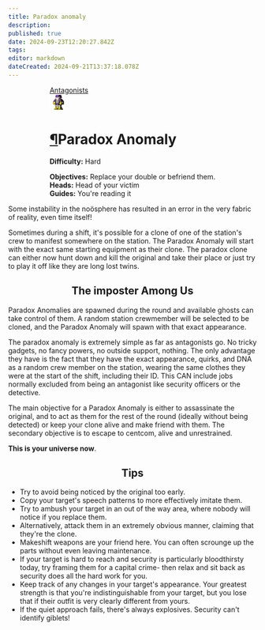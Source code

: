 ```yaml
---
title: Paradox anomaly
description: 
published: true
date: 2024-09-23T12:20:27.842Z
tags: 
editor: markdown
dateCreated: 2024-09-21T13:37:18.078Z
---
```


<div style="display: flex; justify-content: center;">
<div class="roles-passport antag">
    <div class="title antag"><a href="/roles/command" class="is-internal-link is-valid-page">Antagonists</a></div>
    <div>
      <div><div><img src="/roles/paradox-anomaly.png"></div></div>
      <div><div>
        <h1 id="senior-medical-officer" class="toc-header"><a class="toc-anchor" href="#senior-medical-officer">¶</a>Paradox Anomaly</h1>
        <p><strong>Difficulty:</strong> Hard</p>
        <strong>Objectives:</strong> Replace your double or befriend them.<br>
        <b>Heads:</b> Head of your victim<br>
        <b>Guides:</b> You're reading it
        </div></div>
    </div>
  </div>
</div>

Some instability in the noösphere has resulted in an error in the very fabric of reality, even time itself!

Sometimes during a shift, it's possible for a clone of one of the station's crew to manifest somewhere on the station. The Paradox Anomaly will start with the exact same starting equipment as their clone. The paradox clone can either now hunt down and kill the original and take their place or just try to play it off like they are long lost twins.

## <center>The imposter Among Us</center>

Paradox Anomalies are spawned during the round and available ghosts can take control of them. A random station crewmember will be selected to be cloned, and the Paradox Anomaly will spawn with that exact appearance.

The paradox anomaly is extremely simple as far as antagonists go. No tricky gadgets, no fancy powers, no outside support, nothing. The only advantage they have is the fact that they have the exact appearance, quirks, and DNA as a random crew member on the station, wearing the same clothes they were at the start of the shift, including their ID. This CAN include jobs normally excluded from being an antagonist like security officers or the detective.

The main objective for a Paradox Anomaly is either to assassinate the original, and to act as them for the rest of the round (ideally without being detected) or keep your clone alive and make friend with them. The secondary objective is to escape to centcom, alive and unrestrained.

**This is your universe now**.

## <center>Tips</center>

- Try to avoid being noticed by the original too early.
- Copy your target's speech patterns to more effectively imitate them.
- Try to ambush your target in an out of the way area, where nobody will notice if you replace them.
- Alternatively, attack them in an extremely obvious manner, claiming that they're the clone.
- Makeshift weapons are your friend here. You can often scrounge up the parts without even leaving maintenance.
- If your target is hard to reach and security is particularly bloodthirsty today, try framing them for a capital crime- then relax and sit back as security does all the hard work for you.
- Keep track of any changes in your target's appearance. Your greatest strength is that you're indistinguishable from your target, but you lose that if their outfit is very clearly different from yours.
- If the quiet approach fails, there's always explosives. Security can't identify giblets!

<div class="table"></div>
